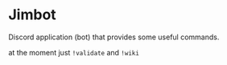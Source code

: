 # Jimbot

Discord application (bot) that provides some useful commands.

at the moment just `!validate` and `!wiki`